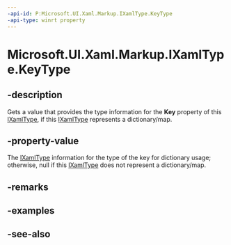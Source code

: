 ```yaml
---
-api-id: P:Microsoft.UI.Xaml.Markup.IXamlType.KeyType
-api-type: winrt property
---
```


<!-- Property syntax
public Windows.UI.Xaml.Markup.IXamlType KeyType { get; }
-->

# Microsoft.UI.Xaml.Markup.IXamlType.KeyType

## -description
Gets a value that provides the type information for the **Key** property of this [IXamlType](ixamltype.md), if this [IXamlType](ixamltype.md) represents a dictionary/map.

## -property-value
The [IXamlType](ixamltype.md) information for the type of the key for dictionary usage; otherwise, null if this [IXamlType](ixamltype.md) does not represent a dictionary/map.

## -remarks

## -examples

## -see-also
